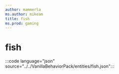 ```yaml
---
author: mammerla
ms.author: mikeam
title: fish
ms.prod: gaming
---
```


# fish

:::code language="json" source="../../VanillaBehaviorPack/entities/fish.json":::
